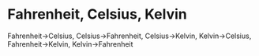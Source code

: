 # Fahrenheit, Celsius, Kelvin

Fahrenheit→Celsius,
Celsius→Fahrenheit,
Celsius→Kelvin,
Kelvin→Celsius,
Fahrenheit→Kelvin,
Kelvin→Fahrenheit
